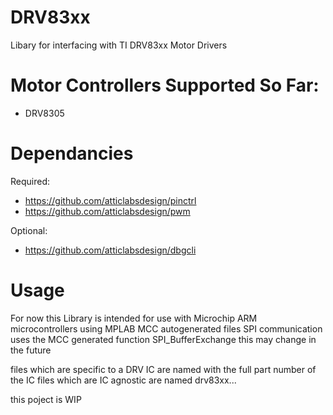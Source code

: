 # DRV83xx
Libary for interfacing with TI DRV83xx Motor Drivers

# Motor Controllers Supported So Far:
 - DRV8305
# Dependancies
Required:
- https://github.com/atticlabsdesign/pinctrl
- https://github.com/atticlabsdesign/pwm

Optional:
- https://github.com/atticlabsdesign/dbgcli

# Usage
For now this Library is intended for use with Microchip ARM microcontrollers using MPLAB MCC autogenerated files
SPI communication uses the MCC generated function SPI_BufferExchange
this may change in the future

files which are specific to a DRV IC are named with the full part number of the IC
files which are IC agnostic are named drv83xx...

this poject is WIP
